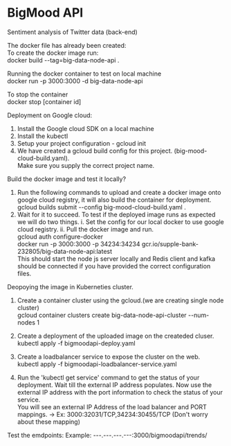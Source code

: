 # BigMood API #  
Sentiment analysis of Twitter data (back-end)  

The docker file has already been created:  
To create the docker image run:  
docker build --tag=big-data-node-api .  

Running the docker container to test on local machine  
docker run -p 3000:3000 -d big-data-node-api  

To stop the container  
docker stop [container id]  

Deployment on Google cloud:  
1. Install the Google cloud SDK on a local machine  
2. Install the kubectl  
3. Setup your project configuration - gcloud init  
4. We have created a gcloud build config for this project. (big-mood-cloud-build.yaml).  
Make sure you supply the correct project name.
  
Build the docker image and test it locally?  
1. Run the following commands to upload and create a docker image onto google cloud registry, it will also build the container for deployment.
gcloud builds submit --config big-mood-cloud-build.yaml .  
2. Wait for it to succeed. To test if the deployed image runs as expected we will do two things.  i. Set the config for our local docker to use google cloud registry.  ii. Pull the docker image and run.  
gcloud auth configure-docker  
docker run -p 3000:3000 -p 34234:34234 gcr.io/supple-bank-232805/big-data-node-api:latest  
This should start the node js server locally and Redis client and kafka should be connected if you have provided the correct configuration files.  
  
Deopoying the image in Kuberneties cluster.  
1. Create a container cluster using the gcloud.(we are creating single node cluster)  
gcloud container clusters create big-data-node-api-cluster --num-nodes 1  
2. Create a deployment of the uploaded image on the createded cluser.
kubectl apply -f bigmoodapi-deploy.yaml  
3. Create a loadbalancer service to expose the cluster on the web.  
kubectl apply -f bigmoodapi-loadbalancer-service.yaml  

10. Run the 'kubectl get service' command to get the status of your deployment.  Wait till the external IP address populates. Now use the external IP address with the port information to check the status of your service.  
You will see an external IP Address of the load balancer and PORT mappings. -> Ex: 3000:32031/TCP,34234:30455/TCP  (Don't worry about these mapping)  

Test the emdpoints:
Example: ---.---.---.---:3000/bigmoodapi/trends/ 


